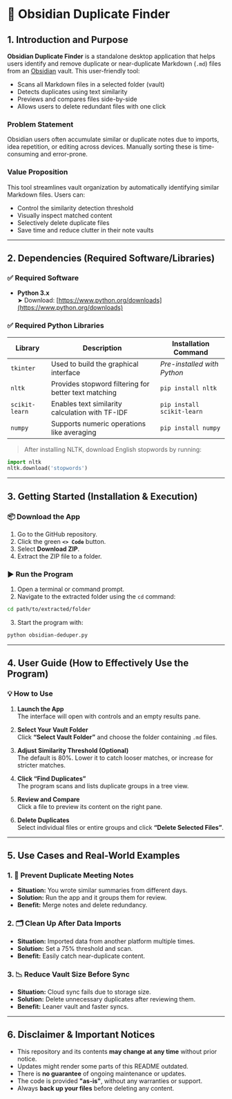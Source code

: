 # 🧠 Obsidian Duplicate Finder

## 1. Introduction and Purpose

**Obsidian Duplicate Finder** is a standalone desktop application that helps users identify and remove duplicate or near-duplicate Markdown (`.md`) files from an [Obsidian](https://obsidian.md/) vault. This user-friendly tool:

- Scans all Markdown files in a selected folder (vault)
- Detects duplicates using text similarity
- Previews and compares files side-by-side
- Allows users to delete redundant files with one click

### Problem Statement

Obsidian users often accumulate similar or duplicate notes due to imports, idea repetition, or editing across devices. Manually sorting these is time-consuming and error-prone.

### Value Proposition

This tool streamlines vault organization by automatically identifying similar Markdown files. Users can:

- Control the similarity detection threshold
- Visually inspect matched content
- Selectively delete duplicate files
- Save time and reduce clutter in their note vaults

---

## 2. Dependencies (Required Software/Libraries)

### ✅ Required Software

- **Python 3.x**  
  ➤ Download: [https://www.python.org/downloads](https://www.python.org/downloads)

### ✅ Required Python Libraries

| Library         | Description                                           | Installation Command        |
|----------------|-------------------------------------------------------|-----------------------------|
| `tkinter`      | Used to build the graphical interface                 | *Pre-installed with Python* |
| `nltk`         | Provides stopword filtering for better text matching  | `pip install nltk`          |
| `scikit-learn` | Enables text similarity calculation with TF-IDF       | `pip install scikit-learn`  |
| `numpy`        | Supports numeric operations like averaging            | `pip install numpy`         |

> After installing NLTK, download English stopwords by running:
```python
import nltk
nltk.download('stopwords')
```

---

## 3. Getting Started (Installation & Execution)

### 📦 Download the App

1. Go to the GitHub repository.
2. Click the green **`<> Code`** button.
3. Select **Download ZIP**.
4. Extract the ZIP file to a folder.

### ▶️ Run the Program

1. Open a terminal or command prompt.
2. Navigate to the extracted folder using the `cd` command:
```bash
cd path/to/extracted/folder
```
3. Start the program with:
```bash
python obsidian-deduper.py
```

---

## 4. User Guide (How to Effectively Use the Program)

### 💡 How to Use

1. **Launch the App**  
   The interface will open with controls and an empty results pane.

2. **Select Your Vault Folder**  
   Click **“Select Vault Folder”** and choose the folder containing `.md` files.

3. **Adjust Similarity Threshold (Optional)**  
   The default is 80%. Lower it to catch looser matches, or increase for stricter matches.

4. **Click “Find Duplicates”**  
   The program scans and lists duplicate groups in a tree view.

5. **Review and Compare**  
   Click a file to preview its content on the right pane.

6. **Delete Duplicates**  
   Select individual files or entire groups and click **“Delete Selected Files”**.

---

## 5. Use Cases and Real-World Examples

### 1. 📝 Prevent Duplicate Meeting Notes
- **Situation:** You wrote similar summaries from different days.
- **Solution:** Run the app and it groups them for review.
- **Benefit:** Merge notes and delete redundancy.

### 2. 🗂 Clean Up After Data Imports
- **Situation:** Imported data from another platform multiple times.
- **Solution:** Set a 75% threshold and scan.
- **Benefit:** Easily catch near-duplicate content.

### 3. 📉 Reduce Vault Size Before Sync
- **Situation:** Cloud sync fails due to storage size.
- **Solution:** Delete unnecessary duplicates after reviewing them.
- **Benefit:** Leaner vault and faster syncs.

---

## 6. Disclaimer & Important Notices

- This repository and its contents **may change at any time** without prior notice.
- Updates might render some parts of this README outdated.
- There is **no guarantee** of ongoing maintenance or updates.
- The code is provided **"as-is"**, without any warranties or support.
- Always **back up your files** before deleting any content.
